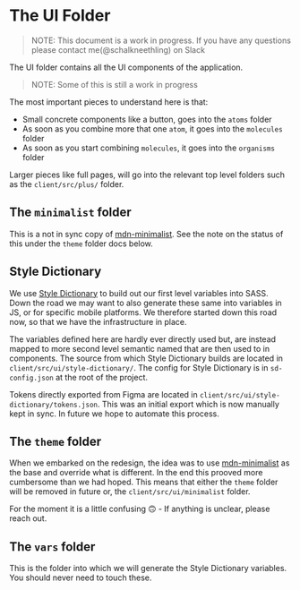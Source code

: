 # The UI Folder

> NOTE: This document is a work in progress. If you have any questions please
> contact me(@schalkneethling) on Slack

The UI folder contains all the UI components of the application.

> NOTE: Some of this is still a work in progress

The most important pieces to understand here is that:

- Small concrete components like a button, goes into the `atoms` folder
- As soon as you combine more that one `atom`, it goes into the `molecules`
  folder
- As soon as you start combining `molecules`, it goes into the `organisms`
  folder

Larger pieces like full pages, will go into the relevant top level folders such
as the `client/src/plus/` folder.

## The `minimalist` folder

This is a not in sync copy of
[mdn-minimalist](https://github.com/mdn/mdn-minimalist). See the note on the
status of this under the `theme` folder docs below.

## Style Dictionary

We use [Style Dictionary](https://amzn.github.io/style-dictionary/#/) to build
out our first level variables into SASS. Down the road we may want to also
generate these same into variables in JS, or for specific mobile platforms. We
therefore started down this road now, so that we have the infrastructure in
place.

The variables defined here are hardly ever directly used but, are instead mapped
to more second level semantic named that are then used to in components. The
source from which Style Dictionary builds are located in
`client/src/ui/style-dictionary/`. The config for Style Dictionary is in
`sd-config.json` at the root of the project.

Tokens directly exported from Figma are located in
`client/src/ui/style-dictionary/tokens.json`. This was an initial export which
is now manually kept in sync. In future we hope to automate this process.

## The `theme` folder

When we embarked on the redesign, the idea was to use
[mdn-minimalist](https://github.com/mdn/mdn-minimalist) as the base and override
what is different. In the end this prooved more cumbersome than we had hoped.
This means that either the `theme` folder will be removed in future or, the
`client/src/ui/minimalist` folder.

For the moment it is a little confusing 🙃 - If anything is unclear, please
reach out.

## The `vars` folder

This is the folder into which we will generate the Style Dictionary variables.
You should never need to touch these.
